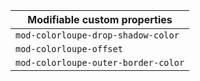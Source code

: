 | Modifiable custom properties        |
| ----------------------------------- |
| `mod-colorloupe-drop-shadow-color`  |
| `mod-colorloupe-offset`             |
| `mod-colorloupe-outer-border-color` |

